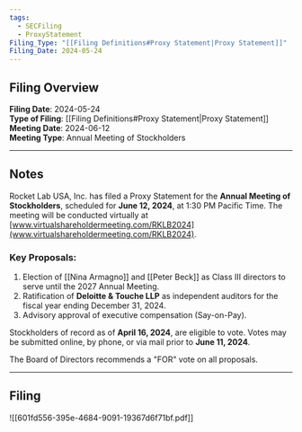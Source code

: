 ```yaml
---
tags:
  - SECFiling
  - ProxyStatement
Filing_Type: "[[Filing Definitions#Proxy Statement|Proxy Statement]]"
Filing_Date: 2024-05-24  
---
```

## Filing Overview

**Filing Date**: 2024-05-24  
**Type of Filing**: [[Filing Definitions#Proxy Statement|Proxy Statement]]  
**Meeting Date**: 2024-06-12  
**Meeting Type**: Annual Meeting of Stockholders  

---
## Notes

Rocket Lab USA, Inc. has filed a Proxy Statement for the **Annual Meeting of Stockholders**, scheduled for **June 12, 2024**, at 1:30 PM Pacific Time. The meeting will be conducted virtually at [www.virtualshareholdermeeting.com/RKLB2024](www.virtualshareholdermeeting.com/RKLB2024).

### Key Proposals:
1. Election of [[Nina Armagno]] and [[Peter Beck]] as Class III directors to serve until the 2027 Annual Meeting.  
2. Ratification of **Deloitte & Touche LLP** as independent auditors for the fiscal year ending December 31, 2024.  
3. Advisory approval of executive compensation (Say-on-Pay).  

Stockholders of record as of **April 16, 2024**, are eligible to vote. Votes may be submitted online, by phone, or via mail prior to **June 11, 2024**.

The Board of Directors recommends a "FOR" vote on all proposals.

---
## Filing

![[601fd556-395e-4684-9091-19367d6f71bf.pdf]]
